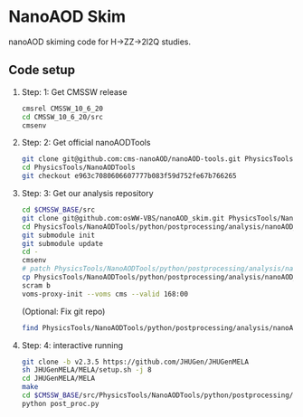 # NanoAOD Skim
nanoAOD skiming code for H->ZZ->2l2Q studies.

## Code setup

1. Step: 1: Get CMSSW release

   ```bash
   cmsrel CMSSW_10_6_20
   cd CMSSW_10_6_20/src
   cmsenv
   ```

2. Step: 2: Get  official nanoAODTools

   ```bash
   git clone git@github.com:cms-nanoAOD/nanoAOD-tools.git PhysicsTools/NanoAODTools
   cd PhysicsTools/NanoAODTools
   git checkout e963c7080606607777b083f59d752fe67b766265
   ```

3. Step: 3: Get our analysis repository

   ```bash
   cd $CMSSW_BASE/src
   git clone git@github.com:osWW-VBS/nanoAOD_skim.git PhysicsTools/NanoAODTools/python/postprocessing/analysis/nanoAOD_skim
   cd PhysicsTools/NanoAODTools/python/postprocessing/analysis/nanoAOD_skim
   git submodule init
   git submodule update
   cd -
   cmsenv
   # patch PhysicsTools/NanoAODTools/python/postprocessing/analysis/nanoAOD_skim/nanoAOD_tools.patch
   cp PhysicsTools/NanoAODTools/python/postprocessing/analysis/nanoAOD_skim/data/btag/*.csv PhysicsTools/NanoAODTools/data/btagSF/.
   scram b
   voms-proxy-init --voms cms --valid 168:00
   ```

   (Optional: Fix git repo)

   ```bash
   find PhysicsTools/NanoAODTools/python/postprocessing/analysis/nanoAOD_skim/.git/ -name "*.py*" -delete
   ```

4. Step: 4: interactive running

   ```bash
   git clone -b v2.3.5 https://github.com/JHUGen/JHUGenMELA
   sh JHUGenMELA/MELA/setup.sh -j 8
   cd JHUGenMELA/MELA
   make
   cd $CMSSW_BASE/src/PhysicsTools/NanoAODTools/python/postprocessing/analysis/nanoAOD_skim
   python post_proc.py
   ```

